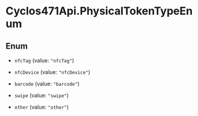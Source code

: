 # Cyclos471Api.PhysicalTokenTypeEnum

## Enum


* `nfcTag` (value: `"nfcTag"`)

* `nfcDevice` (value: `"nfcDevice"`)

* `barcode` (value: `"barcode"`)

* `swipe` (value: `"swipe"`)

* `other` (value: `"other"`)


